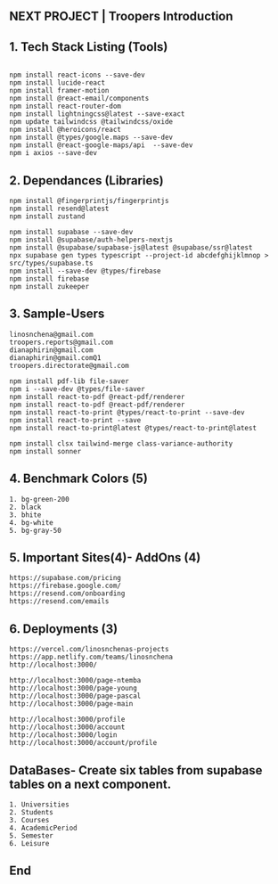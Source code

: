 ## NEXT PROJECT | Troopers Introduction

## 1. Tech Stack Listing (Tools)

```

npm install react-icons --save-dev
npm install lucide-react
npm install framer-motion
npm install @react-email/components
npm install react-router-dom
npm install lightningcss@latest --save-exact
npm update tailwindcss @tailwindcss/oxide
npm install @heroicons/react
npm install @types/google.maps --save-dev
npm install @react-google-maps/api  --save-dev
npm i axios --save-dev

```

## 2. Dependances (Libraries)

```
npm install @fingerprintjs/fingerprintjs
npm install resend@latest
npm install zustand

npm install supabase --save-dev
npm install @supabase/auth-helpers-nextjs
npm install @supabase/supabase-js@latest @supabase/ssr@latest
npx supabase gen types typescript --project-id abcdefghijklmnop > src/types/supabase.ts
npm install --save-dev @types/firebase
npm install firebase
npm install zukeeper

```

## 3. Sample-Users

```
linosnchena@gmail.com
troopers.reports@gmail.com
dianaphirin@gmail.com
dianaphirin@gmail.comQ1
troopers.directorate@gmail.com

npm install pdf-lib file-saver
npm i --save-dev @types/file-saver
npm install react-to-pdf @react-pdf/renderer
npm install react-to-pdf @react-pdf/renderer
npm install react-to-print @types/react-to-print --save-dev
npm install react-to-print --save
npm install react-to-print@latest @types/react-to-print@latest

npm install clsx tailwind-merge class-variance-authority
npm install sonner

```

## 4. Benchmark Colors (5)

```
1. bg-green-200
2. black
3. bhite
4. bg-white
5. bg-gray-50
```

## 5. Important Sites(4)- AddOns (4)

```
https://supabase.com/pricing
https://firebase.google.com/
https://resend.com/onboarding
https://resend.com/emails

```

## 6. Deployments (3)

```
https://vercel.com/linosnchenas-projects
https://app.netlify.com/teams/linosnchena
http://localhost:3000/

http://localhost:3000/page-ntemba
http://localhost:3000/page-young
http://localhost:3000/page-pascal
http://localhost:3000/page-main

http://localhost:3000/profile
http://localhost:3000/account
http://localhost:3000/login
http://localhost:3000/account/profile

```

## DataBases- Create six tables from supabase tables on a next component.

```
1. Universities
2. Students
3. Courses
4. AcademicPeriod
5. Semester
6. Leisure
```

## End
